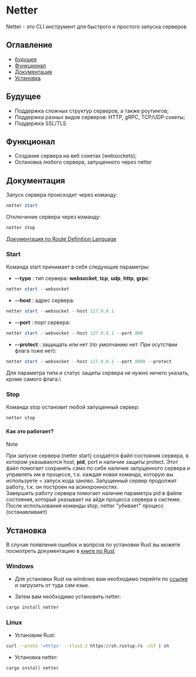# Netter

Netter - это CLI инструмент для быстрого и простого запуска серверов

## Оглавление

* [будущее](#будущее)
* [Функционал](#функционал)
* [Документация](#документация)
* [Установка](#установка)

## Будущее

* Поддержка сложных структур серверов, а также роутингов;
* Поддержка разных видов серверов: HTTP, gRPC, TCP/UDP сокеты;
* Поддержка SSL/TLS

## Функционал

* Создание сервера на веб сокетах (websockets);
* Остановка любого сервера, запущенного через netter

## Документация

Запуск сервера происходит через команду:

``` powershell
netter start
```

Отключение сервера через команду:

```powershell
netter stop
```

[Документация по Route Definition Language](RDL_DOCUMENTATION_ru.md)

### Start

Команда start принимает в себя следующие параметры:

* **--type** : тип сервера: **websocket**, **tcp**, **udp**, **http**, **grpc**:

``` powershell
netter start --websocket
```

* **--host** : адрес сервера:

``` powershell
netter start --websocket --host 127.0.0.1
```

* **--port** : порт сервера:

``` powershell
netter start --websocket --host 127.0.0.1 --port 808
```

* **--protect** : защищать или нет (по умолчанию нет. При осутствии флага тоже нет):

```powershell
netter start --websocket --host 127.0.0.1 --port 8080 --protect
```

Для параметра типа и статус защиты сервера не нужно ничего указать, кроме самого флага.\

### Stop

Команда stop остановит любой запущенный сервер:

```powershell
netter stop
```

#### Как это работает?

> [!NOTE]
> При запуске сервера (netter start) создаётся файл состояния сервера, в котором указываются host, **pid**, port и наличие защиты protect. Этот файл помогает сохранять само по себе наличие запущенного сервера и управлять им в процессе, т.к. каждая новая команда, которую вы используете = запуск кода заново. Запущенный сервер продолжит работу, т.к. он построен на асинхронностях.\
> Завершить работу сервера помогает наличие параметра pid в файле состояния, который указывает на айди процесса сервера в системе. После использования команды stop, netter "убивает" процесс (останавливает)

## Установка

В случае появления ошибок и вопрсов по установки Rust вы можете посмотреть документацию в [книге по Rust](https://rust-lang.github.io/book/ch01-01-installation.html)

### Windows

* Для установки Rust на windows вам необходимо перейти по [ссылке](https://www.rust-lang.org/tools/install) и загрузить от туда сам язык.

* Затем вам необходимо установить netter:

```powershell
cargo install netter
```

### Linux

* Установим Rust:

```bash
curl --proto '=https' --tlsv1.2 https://sh.rustup.rs -sSf | sh
```

* Установка netter:

```bash
cargo install netter
```
